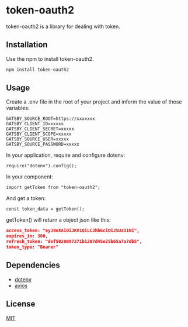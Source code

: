 # token-oauth2

token-oauth2 is a library for dealing with token.

## Installation

Use the npm to install token-oauth2.

```bash
npm install token-oauth2
```

## Usage

Create a .env file in the root of your project and inform the value of these variables:

```
GATSBY_SOURCE_ROOT=https://xxxxxxx
GATSBY_CLIENT_ID=xxxxx
GATSBY_CLIENT_SECRET=xxxxx
GATSBY_CLIENT_SCOPE=xxxxx
GATSBY_SOURCE_USER=xxxxx
GATSBY_SOURCE_PASSWORD=xxxxx
```

In your application, require and configure dotenv:

```es6
require("dotenv").config();
```

In your component:

```es6
import getToken from "token-oauth2";
```

And get a token:

```es6
const token_data = getToken();
```

getToken() will return a object json like this:

```json
access_token: "eyJ0eXAiOiJKV1QiLCJhbGciOiJSUzI1Ni",
expires_in: 300,
refresh_token: "def5020097271b1207d45e25b65a7a7db5",
token_type: "Bearer"
```

## Dependencies

- [dotenv](https://www.npmjs.com/package/dotenv)
- [axios](https://www.npmjs.com/package/axios)

## License

[MIT](https://choosealicense.com/licenses/mit/)
